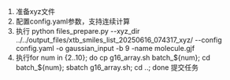 1. 准备xyz文件
2. 配置config.yaml参数，支持连续计算
3. 执行 python files_prepare.py --xyz_dir ../../output_files/xtb_smiles_list_20250616_074317_xyz/ --config config.yaml -o gaussian_input -b 9  -name molecule.gjf
4. 执行for num in {2..10}; do cp g16_array.sh batch_${num}; cd batch_${num}; sbatch g16_array.sh; cd ..; done 提交任务